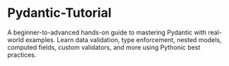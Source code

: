 # Pydantic-Tutorial
A beginner-to-advanced hands-on guide to mastering Pydantic with real-world examples. Learn data validation, type enforcement, nested models, computed fields, custom validators, and more using Pythonic best practices.
